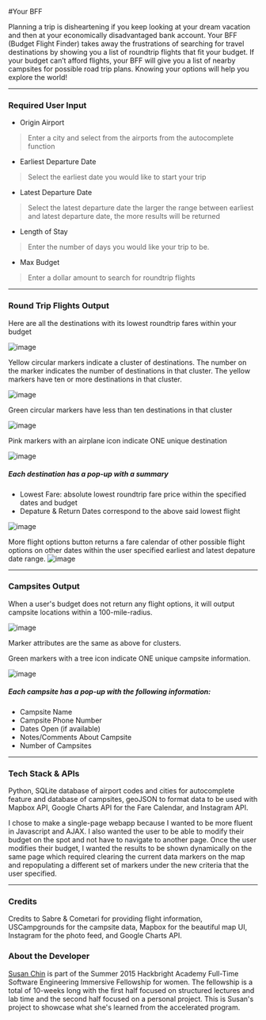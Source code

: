 #Your BFF

Planning a trip is disheartening if you keep looking at your dream vacation and then at your economically disadvantaged bank account. Your BFF (Budget Flight Finder) takes away the frustrations of searching for travel destinations by showing you a list of roundtrip flights that fit your budget. If your budget can’t afford flights, your BFF will give you a list of nearby campsites for possible road trip plans. Knowing your options will help you explore the world!


---------------------


### Required User Input

- Origin Airport
> Enter a city and select from the airports from the autocomplete function

- Earliest Departure Date
> Select the earliest date you would like to start your trip

- Latest Departure Date
> Select the latest departure date 
> the larger the range between earliest and latest departure date, the more results will be returned

- Length of Stay
> Enter the number of days you would like your trip to be. 

- Max Budget
> Enter a dollar amount to search for roundtrip flights


-------------------


### Round Trip Flights Output

Here are all the destinations with its lowest roundtrip fares within your budget

![image](https://cloud.githubusercontent.com/assets/12265692/9593741/4f4a2594-5007-11e5-9bd7-4daf4c650d2a.png)



Yellow circular markers indicate a cluster of destinations. The number on the marker indicates the number of destinations in that cluster. The yellow markers have ten or more destinations in that cluster.

![image](https://cloud.githubusercontent.com/assets/12265692/9593678/721bd1cc-5006-11e5-8bea-d49c3f9cf895.png)



Green circular markers have less than ten destinations in that cluster

![image](https://cloud.githubusercontent.com/assets/12265692/9593693/a804438c-5006-11e5-999c-e57ce5701b10.png)



Pink markers with an airplane icon indicate ONE unique destination

![image](https://cloud.githubusercontent.com/assets/12265692/9593656/290866a8-5006-11e5-86a0-d343b483a43c.png)



##### Each destination has a pop-up with a summary
- Lowest Fare: absolute lowest roundtrip fare price within the specified dates and budget
- Depature & Return Dates correspond to the above said lowest flight

![image](https://cloud.githubusercontent.com/assets/12265692/9593130/985b781c-4fff-11e5-9ce3-2897f6ce2e21.png)



More flight options button returns a fare calendar of other possible flight options on other dates within the user specified earliest and latest depature date range.
![image](https://cloud.githubusercontent.com/assets/12265692/9593131/9d399ca6-4fff-11e5-8a0e-4262ebdf28e8.png)


-------------------


### Campsites Output

When a user's budget does not return any flight options, it will output campsite locations within a 100-mile-radius. 

![image](https://cloud.githubusercontent.com/assets/12265692/9593253/16ad7d72-5001-11e5-9609-54f59690fa0c.png)



Marker attributes are the same as above for clusters.

Green markers with a tree icon indicate ONE unique campsite information.

![image](https://cloud.githubusercontent.com/assets/12265692/9593270/35f549b2-5001-11e5-8eda-65fc05024597.png)

##### Each campsite has a pop-up with the following information:
- Campsite Name
- Campsite Phone Number
- Dates Open (if available)
- Notes/Comments About Campsite
- Number of Campsites


---------------------

### Tech Stack & APIs

Python, SQLite database of airport codes and cities for autocomplete feature and database of campsites, geoJSON to format data to be used with Mapbox API, Google Charts API for the Fare Calendar, and Instagram API.

I chose to make a single-page webapp because I wanted to be more fluent in Javascript and AJAX. I also wanted the user to be able to modify their budget on the spot and not have to navigate to another page. Once the user modifies their budget, I wanted the results to be shown dynamically on the same page which required clearing the current data markers on the map and repopulating a different set of markers under the new criteria that the user specified.


----------------------


### Credits

Credits to Sabre & Cometari for providing flight information, USCampgrounds for the campsite data, Mapbox for the beautiful map UI, Instagram for the photo feed, and Google Charts API.


### About the Developer

[Susan Chin](https://www.linkedin.com/in/susanschin) is part of the Summer 2015 Hackbright Academy Full-Time Software Engineering Immersive Fellowship for women. The fellowship is a total of 10-weeks long with the first half focused on structured lectures and lab time and the second half focused on a personal project. This is Susan's project to showcase what she's learned from the accelerated program.

